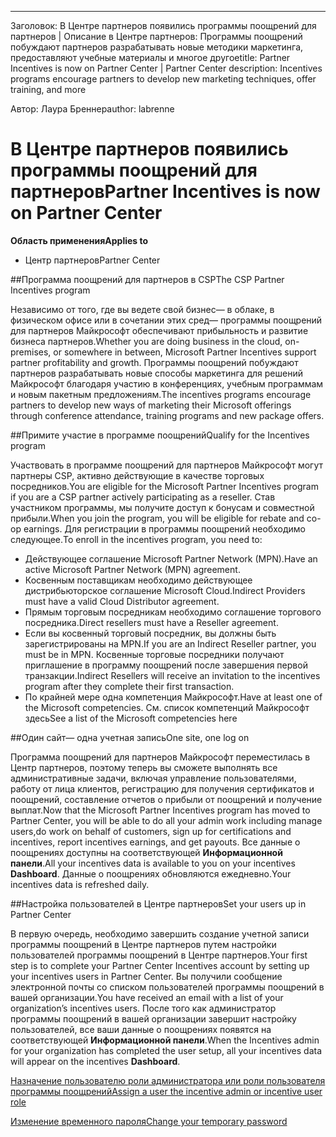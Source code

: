 ---
<span data-ttu-id="a052f-101">Заголовок: В Центре партнеров появились программы поощрений для партнеров | Описание в Центре партнеров: Программы поощрений побуждают партнеров разрабатывать новые методики маркетинга, предоставляют учебные материалы и многое другое</span><span class="sxs-lookup"><span data-stu-id="a052f-101">title: Partner Incentives is now on Partner Center | Partner Center description: Incentives programs encourage partners to develop new marketing techniques, offer training, and more</span></span> 

<span data-ttu-id="a052f-102">Автор: Лаура Бреннер</span><span class="sxs-lookup"><span data-stu-id="a052f-102">author: labrenne</span></span>


# <a name="partner-incentives-is-now-on-partner-center"></a><span data-ttu-id="a052f-103">В Центре партнеров появились программы поощрений для партнеров</span><span class="sxs-lookup"><span data-stu-id="a052f-103">Partner Incentives is now on Partner Center</span></span> 

**<span data-ttu-id="a052f-104">Область применения</span><span class="sxs-lookup"><span data-stu-id="a052f-104">Applies to</span></span>**

-  <span data-ttu-id="a052f-105">Центр партнеров</span><span class="sxs-lookup"><span data-stu-id="a052f-105">Partner Center</span></span>

##<a name="the-csp-partner-incentives-program"></a><span data-ttu-id="a052f-106">Программа поощрений для партнеров в CSP</span><span class="sxs-lookup"><span data-stu-id="a052f-106">The CSP Partner Incentives program</span></span>

<span data-ttu-id="a052f-107">Независимо от того, где вы ведете свой бизнес— в облаке, в физическом офисе или в сочетании этих сред— программы поощрений для партнеров Майкрософт обеспечивают прибыльность и развитие бизнеса партнеров.</span><span class="sxs-lookup"><span data-stu-id="a052f-107">Whether you are doing business in the cloud, on-premises, or somewhere in between, Microsoft Partner Incentives support partner profitability and growth.</span></span> <span data-ttu-id="a052f-108">Программы поощрений побуждают партнеров разрабатывать новые способы маркетинга для решений Майкрософт благодаря участию в конференциях, учебным программам и новым пакетным предложениям.</span><span class="sxs-lookup"><span data-stu-id="a052f-108">The incentives programs encourage partners to develop new ways of marketing their Microsoft offerings through conference attendance, training programs and new package offers.</span></span> 

##<a name="qualify-for-the-incentives-program"></a><span data-ttu-id="a052f-109">Примите участие в программе поощрений</span><span class="sxs-lookup"><span data-stu-id="a052f-109">Qualify for the Incentives program</span></span>

<span data-ttu-id="a052f-110">Участвовать в программе поощрений для партнеров Майкрософт могут партнеры CSP, активно действующие в качестве торговых посредников.</span><span class="sxs-lookup"><span data-stu-id="a052f-110">You are eligible for the Microsoft Partner Incentives program if you are a CSP partner actively participating as a reseller.</span></span>
<span data-ttu-id="a052f-111">Став участником программы, мы получите доступ к бонусам и совместной прибыли.</span><span class="sxs-lookup"><span data-stu-id="a052f-111">When you join the program, you will be eligible for rebate and co-op earnings.</span></span> <span data-ttu-id="a052f-112">Для регистрации в программы поощрений необходимо следующее.</span><span class="sxs-lookup"><span data-stu-id="a052f-112">To enroll in the incentives program, you need to:</span></span> 
-   <span data-ttu-id="a052f-113">Действующее соглашение Microsoft Partner Network (MPN).</span><span class="sxs-lookup"><span data-stu-id="a052f-113">Have an active Microsoft Partner Network (MPN) agreement.</span></span>  
-   <span data-ttu-id="a052f-114">Косвенным поставщикам необходимо действующее дистрибьюторское соглашение Microsoft Cloud.</span><span class="sxs-lookup"><span data-stu-id="a052f-114">Indirect Providers must have a valid Cloud Distributor agreement.</span></span>
-   <span data-ttu-id="a052f-115">Прямым торговым посредникам необходимо соглашение торгового посредника.</span><span class="sxs-lookup"><span data-stu-id="a052f-115">Direct resellers must have a Reseller agreement.</span></span>
-   <span data-ttu-id="a052f-116">Если вы косвенный торговый посредник, вы должны быть зарегистрированы на MPN.</span><span class="sxs-lookup"><span data-stu-id="a052f-116">If you are an Indirect Reseller partner, you must be in MPN.</span></span> <span data-ttu-id="a052f-117">Косвенные торговые посредники получают приглашение в программу поощрений после завершения первой транзакции.</span><span class="sxs-lookup"><span data-stu-id="a052f-117">Indirect Resellers will receive an invitation to the incentives program after they complete their first transaction.</span></span> 
-   <span data-ttu-id="a052f-118">По крайней мере одна компетенция Майкрософт.</span><span class="sxs-lookup"><span data-stu-id="a052f-118">Have at least one of the Microsoft competencies.</span></span> <span data-ttu-id="a052f-119">См. список компетенций Майкрософт здесь</span><span class="sxs-lookup"><span data-stu-id="a052f-119">See a list of the Microsoft competencies here</span></span>

##<a name="one-site-one-log-on"></a><span data-ttu-id="a052f-120">Один сайт— одна учетная запись</span><span class="sxs-lookup"><span data-stu-id="a052f-120">One site, one log on</span></span>

<span data-ttu-id="a052f-121">Программа поощрений для партнеров Майкрософт переместилась в Центр партнеров, поэтому теперь вы сможете выполнять все административные задачи, включая управление пользователями, работу от лица клиентов, регистрацию для получения сертификатов и поощрений, составление отчетов о прибыли от поощрений и получение выплат.</span><span class="sxs-lookup"><span data-stu-id="a052f-121">Now that the Microsoft Partner Incentives program has moved to Partner Center, you will be able to do all your admin work including manage users,do work on behalf of customers, sign up for certifications and incentives, report incentives earnings, and get payouts.</span></span> <span data-ttu-id="a052f-122">Все данные о поощрениях доступны на соответствующей **Информационной панели**.</span><span class="sxs-lookup"><span data-stu-id="a052f-122">All your incentives data is available to you on your incentives **Dashboard**.</span></span> <span data-ttu-id="a052f-123">Данные о поощрениях обновляются ежедневно.</span><span class="sxs-lookup"><span data-stu-id="a052f-123">Your incentives data is refreshed daily.</span></span>
 
##<a name="set-your-users-up-in-partner-center"></a><span data-ttu-id="a052f-124">Настройка пользователей в Центре партнеров</span><span class="sxs-lookup"><span data-stu-id="a052f-124">Set your users up in Partner Center</span></span>
 
<span data-ttu-id="a052f-125">В первую очередь, необходимо завершить создание учетной записи программы поощрений в Центре партнеров путем настройки пользователей программы поощрений в Центре партнеров.</span><span class="sxs-lookup"><span data-stu-id="a052f-125">Your first step is to complete your Partner Center Incentives account by setting up your incentives users in Partner Center.</span></span> <span data-ttu-id="a052f-126">Вы получили сообщение электронной почты со списком пользователей программы поощрений в вашей организации.</span><span class="sxs-lookup"><span data-stu-id="a052f-126">You have received an email with a list of your organization’s incentives users.</span></span> <span data-ttu-id="a052f-127">После того как администратор программы поощрений в вашей организации завершит настройку пользователей, все ваши данные о поощрениях появятся на соответствующей **Информационной панели**.</span><span class="sxs-lookup"><span data-stu-id="a052f-127">When the Incentives admin for your organization has completed the user setup, all your incentives data will appear on the incentives **Dashboard**.</span></span>


[<span data-ttu-id="a052f-128">Назначение пользователю роли администратора или роли пользователя программы поощрений</span><span class="sxs-lookup"><span data-stu-id="a052f-128">Assign a user the incentive admin or incentive user role</span></span>](assign-a-user-the-incentive-admin-or-incentive-user-role.md)

[<span data-ttu-id="a052f-129">Изменение временного пароля</span><span class="sxs-lookup"><span data-stu-id="a052f-129">Change your temporary password</span></span>](change-your-temporary-password.md)

